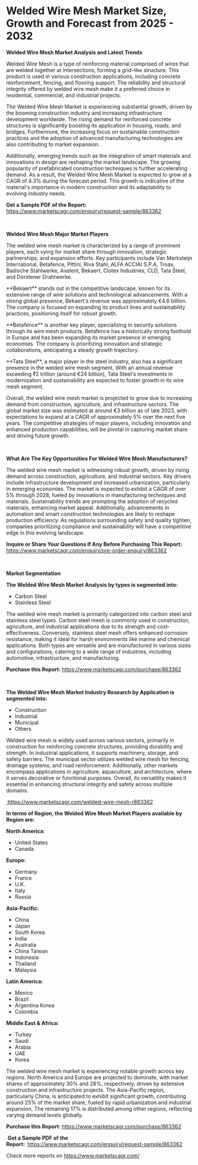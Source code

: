 <p><h1>Welded Wire Mesh Market Size, Growth and Forecast from 2025 - 2032</h1></p><p><strong>Welded Wire Mesh Market Analysis and Latest Trends</strong></p>
<p><p>Welded Wire Mesh is a type of reinforcing material comprised of wires that are welded together at intersections, forming a grid-like structure. This product is used in various construction applications, including concrete reinforcement, fencing, and flooring support. The reliability and structural integrity offered by welded wire mesh make it a preferred choice in residential, commercial, and industrial projects.</p><p>The Welded Wire Mesh Market is experiencing substantial growth, driven by the booming construction industry and increasing infrastructure development worldwide. The rising demand for reinforced concrete structures is significantly boosting its application in housing, roads, and bridges. Furthermore, the increasing focus on sustainable construction practices and the adoption of advanced manufacturing technologies are also contributing to market expansion.</p><p>Additionally, emerging trends such as the integration of smart materials and innovations in design are reshaping the market landscape. The growing popularity of prefabricated construction techniques is further accelerating demand. As a result, the Welded Wire Mesh Market is expected to grow at a CAGR of 4.3% during the forecast period. This growth is indicative of the material's importance in modern construction and its adaptability to evolving industry needs.</p></p>
<p><strong>Get a Sample PDF of the Report:&nbsp;</strong> <a href="https://www.marketscagr.com/enquiry/request-sample/863362?utm_campaign=1126&utm_medium=2&utm_source=Github&utm_content=ia&utm_term=30012025&utm_id=welded-wire-mesh">https://www.marketscagr.com/enquiry/request-sample/863362</a></p>
<p>&nbsp;</p>
<p><strong>Welded Wire Mesh Major Market Players</strong></p>
<p><p>The welded wire mesh market is characterized by a range of prominent players, each vying for market share through innovation, strategic partnerships, and expansion efforts. Key participants include Van Merksteijn International, Betafence, Pittini, Riva Stahl, ALFA ACCIAI S.P.A, Troax, Badische Stahlwerke, Axelent, Bekaert, Clotex Industries, CLD, Tata Steel, and Dorstener Drahtwerke.</p><p>**Bekaert** stands out in the competitive landscape, known for its extensive range of wire solutions and technological advancements. With a strong global presence, Bekaert's revenue was approximately €4.6 billion. The company is focused on expanding its product lines and sustainability practices, positioning itself for robust growth.</p><p>**Betafence** is another key player, specializing in security solutions through its wire mesh products. Betafence has a historically strong foothold in Europe and has been expanding its market presence in emerging economies. The company is prioritizing innovation and strategic collaborations, anticipating a steady growth trajectory.</p><p>**Tata Steel**, a major player in the steel industry, also has a significant presence in the welded wire mesh segment. With an annual revenue exceeding ₹2 trillion (around €24 billion), Tata Steel's investments in modernization and sustainability are expected to foster growth in its wire mesh segment.</p><p>Overall, the welded wire mesh market is projected to grow due to increasing demand from construction, agriculture, and infrastructure sectors. The global market size was estimated at around €3 billion as of late 2023, with expectations to expand at a CAGR of approximately 5% over the next five years. The competitive strategies of major players, including innovation and enhanced production capabilities, will be pivotal in capturing market share and driving future growth.</p></p>
<p>&nbsp;</p>
<p><strong>What Are The Key Opportunities For Welded Wire Mesh Manufacturers?</strong></p>
<p><p>The welded wire mesh market is witnessing robust growth, driven by rising demand across construction, agriculture, and industrial sectors. Key drivers include infrastructure development and increased urbanization, particularly in emerging economies. The market is expected to exhibit a CAGR of over 5% through 2028, fueled by innovations in manufacturing techniques and materials. Sustainability trends are prompting the adoption of recycled materials, enhancing market appeal. Additionally, advancements in automation and smart construction technologies are likely to reshape production efficiency. As regulations surrounding safety and quality tighten, companies prioritizing compliance and sustainability will have a competitive edge in this evolving landscape.</p></p>
<p><strong>Inquire or Share Your Questions If Any Before Purchasing This Report:</strong> <a href="https://www.marketscagr.com/enquiry/pre-order-enquiry/863362?utm_campaign=1126&utm_medium=2&utm_source=Github&utm_content=ia&utm_term=30012025&utm_id=welded-wire-mesh">https://www.marketscagr.com/enquiry/pre-order-enquiry/863362</a></p>
<p>&nbsp;</p>
<p><strong>Market Segmentation</strong></p>
<p><strong>The Welded Wire Mesh Market Analysis by types is segmented into:</strong></p>
<p><ul><li>Carbon Steel</li><li>Stainless Steel</li></ul></p>
<p><p>The welded wire mesh market is primarily categorized into carbon steel and stainless steel types. Carbon steel mesh is commonly used in construction, agriculture, and industrial applications due to its strength and cost-effectiveness. Conversely, stainless steel mesh offers enhanced corrosion resistance, making it ideal for harsh environments like marine and chemical applications. Both types are versatile and are manufactured in various sizes and configurations, catering to a wide range of industries, including automotive, infrastructure, and manufacturing.</p></p>
<p><strong>Purchase this Report:&nbsp;</strong><a href="https://www.marketscagr.com/purchase/863362?utm_campaign=1126&utm_medium=2&utm_source=Github&utm_content=ia&utm_term=30012025&utm_id=welded-wire-mesh">https://www.marketscagr.com/purchase/863362</a></p>
<p>&nbsp;</p>
<p><strong>The Welded Wire Mesh Market Industry Research by Application is segmented into:</strong></p>
<p><ul><li>Construction</li><li>Industrial</li><li>Municipal</li><li>Others</li></ul></p>
<p><p>Welded wire mesh is widely used across various sectors, primarily in construction for reinforcing concrete structures, providing durability and strength. In industrial applications, it supports machinery, storage, and safety barriers. The municipal sector utilizes welded wire mesh for fencing, drainage systems, and road reinforcement. Additionally, other markets encompass applications in agriculture, aquaculture, and architecture, where it serves decorative or functional purposes. Overall, its versatility makes it essential in enhancing structural integrity and safety across multiple domains.</p></p>
<p><a href="https://www.marketscagr.com/welded-wire-mesh-r863362?utm_campaign=1126&utm_medium=2&utm_source=Github&utm_content=ia&utm_term=30012025&utm_id=welded-wire-mesh">&nbsp;https://www.marketscagr.com/welded-wire-mesh-r863362</a></p>
<p><strong>In terms of Region, the Welded Wire Mesh Market Players available by Region are:</strong></p>
<p>
    <p> <strong> North America: </strong>
        <ul>
            <li>United States</li>
            <li>Canada</li>
        </ul>
        </p> 
    <p> <strong> Europe: </strong>
        <ul>
            <li>Germany</li>
            <li>France</li>
            <li>U.K.</li>
            <li>Italy</li>
            <li>Russia</li>
        </ul>
        </p> 
    <p> <strong> Asia-Pacific: </strong>
        <ul>
            <li>China</li>
            <li>Japan</li>
            <li>South Korea</li>
            <li>India</li>
            <li>Australia</li>
            <li>China Taiwan</li>
            <li>Indonesia</li>
            <li>Thailand</li>
            <li>Malaysia</li>
        </ul>
        </p> 
    <p> <strong> Latin America: </strong>
        <ul>
            <li>Mexico</li>
            <li>Brazil</li>
            <li>Argentina Korea</li>
            <li>Colombia</li>
        </ul>
        </p> 
    <p> <strong> Middle East & Africa: </strong>
        <ul>
            <li>Turkey</li>
            <li>Saudi</li>
            <li>Arabia</li>
            <li>UAE</li>
            <li>Korea</li>
        </ul>
    </p>
    </p>
<p><p>The welded wire mesh market is experiencing notable growth across key regions. North America and Europe are projected to dominate, with market shares of approximately 30% and 28%, respectively, driven by extensive construction and infrastructure projects. The Asia-Pacific region, particularly China, is anticipated to exhibit significant growth, contributing around 25% of the market share, fueled by rapid urbanization and industrial expansion. The remaining 17% is distributed among other regions, reflecting varying demand levels globally.</p></p>
<p><strong>Purchase this Report: </strong><a href="https://www.marketscagr.com/purchase/863362?utm_campaign=1126&utm_medium=2&utm_source=Github&utm_content=ia&utm_term=30012025&utm_id=welded-wire-mesh">https://www.marketscagr.com/purchase/863362</a></p>
<p>&nbsp;<strong>Get a Sample PDF of the Report:&nbsp;&nbsp;</strong><a href="https://www.marketscagr.com/enquiry/request-sample/863362?utm_campaign=1126&utm_medium=2&utm_source=Github&utm_content=ia&utm_term=30012025&utm_id=welded-wire-mesh">https://www.marketscagr.com/enquiry/request-sample/863362</a></p>
<p><strong></strong></p>
<p>Check more reports on <a href="https://www.marketscagr.com/?utm_campaign=1126&utm_medium=2&utm_source=Github&utm_content=ia&utm_term=30012025&utm_id=welded-wire-mesh">https://www.marketscagr.com/</a></p>